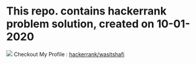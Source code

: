 <h1>This repo. contains hackerrank problem solution, created on 10-01-2020</h1>
  
  
 <a href = "https://www.hackerrank.com/wasitshafi" title = "Checkout wasit on hackerrank"><img src = "https://www.google.com/url?sa=i&url=https%3A%2F%2Fimgbin.com%2Fpng%2FpbZS72aJ%2Flogo-hackerrank-wheres-weed-java-portable-network-graphics-png&psig=AOvVaw18Fbq49fp4Z4gH12zRmjcW&ust=1578661642754000&source=images&cd=vfe&ved=0CAIQjRxqFwoTCPiEjYrL9uYCFQAAAAAdAAAAABAD"/></a>
Checkout My Profile : [hackerrank/wasitshafi](https://www.hackerrank.com/wasitshafi)
